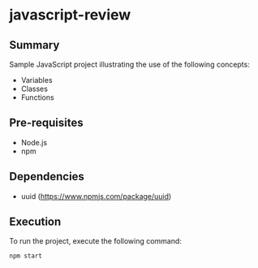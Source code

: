 # javascript-review

## Summary
Sample JavaScript project illustrating the use of the following concepts:
- Variables
- Classes
- Functions

## Pre-requisites
- Node.js
- npm

## Dependencies
- uuid (https://www.npmjs.com/package/uuid)
## Execution
To run the project, execute the following command:
```bash
npm start
```
